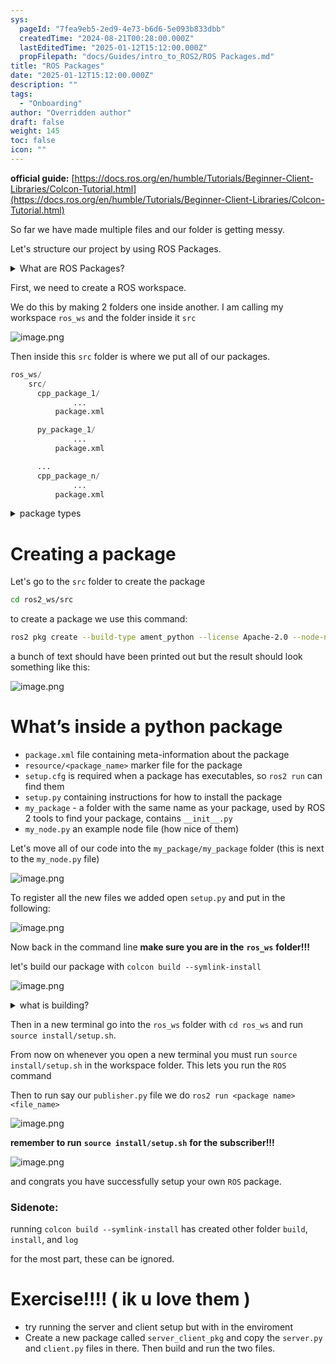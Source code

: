 ```yaml
---
sys:
  pageId: "7fea9eb5-2ed9-4e73-b6d6-5e093b833dbb"
  createdTime: "2024-08-21T00:28:00.000Z"
  lastEditedTime: "2025-01-12T15:12:00.000Z"
  propFilepath: "docs/Guides/intro_to_ROS2/ROS Packages.md"
title: "ROS Packages"
date: "2025-01-12T15:12:00.000Z"
description: ""
tags:
  - "Onboarding"
author: "Overridden author"
draft: false
weight: 145
toc: false
icon: ""
---
```


**official guide:** [https://docs.ros.org/en/humble/Tutorials/Beginner-Client-Libraries/Colcon-Tutorial.html](https://docs.ros.org/en/humble/Tutorials/Beginner-Client-Libraries/Colcon-Tutorial.html)

So far we have made multiple files and our folder is getting messy.

Let's structure our project by using ROS Packages.

<details>

<summary>What are ROS Packages?</summary>

ROS Packages are, as the name implies, packages of code that are highly sharable between ROS developers.

They consist of a folder, `package.xml` file, and source code

```python
      cpp_package_1/
		      ... imagine much code files here ..
          package.xml
```

</details>

First, we need to create a ROS workspace.

We do this by making 2 folders one inside another. I am calling my workspace `ros_ws` and the folder inside it `src`

![image.png](https://prod-files-secure.s3.us-west-2.amazonaws.com/d518164a-d88e-44d1-a4ee-3adb3bd8bce0/70706947-fd18-4537-a67b-e12946812d31/image.png?X-Amz-Algorithm=AWS4-HMAC-SHA256&X-Amz-Content-Sha256=UNSIGNED-PAYLOAD&X-Amz-Credential=ASIAZI2LB4662VBSHG6A%2F20250415%2Fus-west-2%2Fs3%2Faws4_request&X-Amz-Date=20250415T041111Z&X-Amz-Expires=3600&X-Amz-Security-Token=IQoJb3JpZ2luX2VjEJz%2F%2F%2F%2F%2F%2F%2F%2F%2F%2FwEaCXVzLXdlc3QtMiJGMEQCIH4ZOZfEzlNYQsrUqb%2FaQGr4eKbNkFebHur1p4ZuPlImAiBz8j8dx6pm8e5nncYeTqdl52i4mypW6bgV1DCUJouo1Cr%2FAwglEAAaDDYzNzQyMzE4MzgwNSIM3bXtppYq6h6co3sfKtwDl%2BgHs8luIOzDXTTUBXhUv%2B0kpehRrUBFInE3jrVLtNjIR49rkltluJc%2FQe6KNw1IaA2n1FSfaEg%2BuGSMwmOkI5pMu9xxs2q679Vpve6RlX77oHj14RFzRAToRW%2BMZ5tEttODjkJ6InYQ%2FHquMyLdMY7xm27L53avpWk2a6NJjQfTRXhNfqaZcHw8BQipA81YpUR5A2fYSR4vJx65QvI6%2BaFx%2Fov1q7HNLoUBrheC3RX5vBtOusivTtGcookae0lA1CKK0IW2JBWw5zL8IgZcUjx4SMEVNZEP3iDYG6Mfy7J1qBEyF%2BWEx%2FtCmiAaDmXLudeJyKHnRLH3XOLwf8HpdKvNNQ6Y5S2gm0GRkqV9oVHtpBcfm6%2B8aeDyMLMjrjKx8z9oQZjv3Sf2iHCHzZSENvuV%2BvanrXINob8nQQxUz08iIhJoSVorFCIgosJJtsattiwInVXR%2Bpb69aFtGCGUessN2SasiVn65mClSSy6VRRrNs9dIPWv9sEtAs%2BMSzD9hapBAiLiZT8f6oQ9L33C0hPwbv7wsFJhyRIc6gXe6avQ1hKezfe7%2FRv%2FBJ6J7FJHS3G803kH9Z%2FCVdKkFn9Fu4c6O8WE25xrPq4glZyqT7gMXOeYJMsu%2BP3BiCww27f3vwY6pgF6nwFrR2zLiE%2BGXCPDX3t%2Bjib7UW%2B9g46KhXUkmRAgPBvBDeflXHI9J3yo0KbeloMS6Ss1CX1KpE%2B6N91kjJ2j6jBoSQsj8x4oURMPkA2DrUf5hXSXm7ik18xAKtD425ZTc4XUlURegbkykJ5RJrCCipcAs%2FTwfd6mokPvofb5vbNyF%2BruMNSzjYXTCKl6opJwavo2WWNzzFMN1yIwoLvJGDX37M%2Bj&X-Amz-Signature=08b9f0981dd86741b49e3bdf97143f48ad73eca44d87dd8e79e2755f9e31ee35&X-Amz-SignedHeaders=host&x-id=GetObject)

Then inside this `src` folder is where we put all of our packages.

```python
ros_ws/
    src/
      cpp_package_1/
		      ...
          package.xml

      py_package_1/
		      ...
          package.xml

      ...
      cpp_package_n/
		      ...
          package.xml

```

<details>

<summary>package types</summary>

packages can be either `C++` or python.

the intern file structure is different for each but for this guide we will stick to creating python packages

</details>

# Creating a package

Let's go to the `src` folder to create the package

```bash
cd ros2_ws/src
```

to create a package we use this command:

```bash
ros2 pkg create --build-type ament_python --license Apache-2.0 --node-name my_node my_package
```

a bunch of text should have been printed out but the result should look something like this:

![image.png](https://prod-files-secure.s3.us-west-2.amazonaws.com/d518164a-d88e-44d1-a4ee-3adb3bd8bce0/e6cf1e3f-8512-4a3e-b131-079f800bf3e8/image.png?X-Amz-Algorithm=AWS4-HMAC-SHA256&X-Amz-Content-Sha256=UNSIGNED-PAYLOAD&X-Amz-Credential=ASIAZI2LB4662VBSHG6A%2F20250415%2Fus-west-2%2Fs3%2Faws4_request&X-Amz-Date=20250415T041111Z&X-Amz-Expires=3600&X-Amz-Security-Token=IQoJb3JpZ2luX2VjEJz%2F%2F%2F%2F%2F%2F%2F%2F%2F%2FwEaCXVzLXdlc3QtMiJGMEQCIH4ZOZfEzlNYQsrUqb%2FaQGr4eKbNkFebHur1p4ZuPlImAiBz8j8dx6pm8e5nncYeTqdl52i4mypW6bgV1DCUJouo1Cr%2FAwglEAAaDDYzNzQyMzE4MzgwNSIM3bXtppYq6h6co3sfKtwDl%2BgHs8luIOzDXTTUBXhUv%2B0kpehRrUBFInE3jrVLtNjIR49rkltluJc%2FQe6KNw1IaA2n1FSfaEg%2BuGSMwmOkI5pMu9xxs2q679Vpve6RlX77oHj14RFzRAToRW%2BMZ5tEttODjkJ6InYQ%2FHquMyLdMY7xm27L53avpWk2a6NJjQfTRXhNfqaZcHw8BQipA81YpUR5A2fYSR4vJx65QvI6%2BaFx%2Fov1q7HNLoUBrheC3RX5vBtOusivTtGcookae0lA1CKK0IW2JBWw5zL8IgZcUjx4SMEVNZEP3iDYG6Mfy7J1qBEyF%2BWEx%2FtCmiAaDmXLudeJyKHnRLH3XOLwf8HpdKvNNQ6Y5S2gm0GRkqV9oVHtpBcfm6%2B8aeDyMLMjrjKx8z9oQZjv3Sf2iHCHzZSENvuV%2BvanrXINob8nQQxUz08iIhJoSVorFCIgosJJtsattiwInVXR%2Bpb69aFtGCGUessN2SasiVn65mClSSy6VRRrNs9dIPWv9sEtAs%2BMSzD9hapBAiLiZT8f6oQ9L33C0hPwbv7wsFJhyRIc6gXe6avQ1hKezfe7%2FRv%2FBJ6J7FJHS3G803kH9Z%2FCVdKkFn9Fu4c6O8WE25xrPq4glZyqT7gMXOeYJMsu%2BP3BiCww27f3vwY6pgF6nwFrR2zLiE%2BGXCPDX3t%2Bjib7UW%2B9g46KhXUkmRAgPBvBDeflXHI9J3yo0KbeloMS6Ss1CX1KpE%2B6N91kjJ2j6jBoSQsj8x4oURMPkA2DrUf5hXSXm7ik18xAKtD425ZTc4XUlURegbkykJ5RJrCCipcAs%2FTwfd6mokPvofb5vbNyF%2BruMNSzjYXTCKl6opJwavo2WWNzzFMN1yIwoLvJGDX37M%2Bj&X-Amz-Signature=0fc98a4b2ba6118e128f97aa49f3c1fb4a20c1815d04b5887045cde0de8adaed&X-Amz-SignedHeaders=host&x-id=GetObject)

# What’s inside a python package

- `package.xml` file containing meta-information about the package
- `resource/<package_name>` marker file for the package
- `setup.cfg` is required when a package has executables, so `ros2 run` can find them
- `setup.py` containing instructions for how to install the package
- `my_package` - a folder with the same name as your package, used by ROS 2 tools to find your package, contains `__init__.py`
- `my_node.py` an example node file (how nice of them)

Let's move all of our code into the `my_package/my_package` folder (this is next to the `my_node.py` file)

![image.png](https://prod-files-secure.s3.us-west-2.amazonaws.com/d518164a-d88e-44d1-a4ee-3adb3bd8bce0/9ce58f11-0da9-4d3e-b86d-506a9685d378/image.png?X-Amz-Algorithm=AWS4-HMAC-SHA256&X-Amz-Content-Sha256=UNSIGNED-PAYLOAD&X-Amz-Credential=ASIAZI2LB4662VBSHG6A%2F20250415%2Fus-west-2%2Fs3%2Faws4_request&X-Amz-Date=20250415T041111Z&X-Amz-Expires=3600&X-Amz-Security-Token=IQoJb3JpZ2luX2VjEJz%2F%2F%2F%2F%2F%2F%2F%2F%2F%2FwEaCXVzLXdlc3QtMiJGMEQCIH4ZOZfEzlNYQsrUqb%2FaQGr4eKbNkFebHur1p4ZuPlImAiBz8j8dx6pm8e5nncYeTqdl52i4mypW6bgV1DCUJouo1Cr%2FAwglEAAaDDYzNzQyMzE4MzgwNSIM3bXtppYq6h6co3sfKtwDl%2BgHs8luIOzDXTTUBXhUv%2B0kpehRrUBFInE3jrVLtNjIR49rkltluJc%2FQe6KNw1IaA2n1FSfaEg%2BuGSMwmOkI5pMu9xxs2q679Vpve6RlX77oHj14RFzRAToRW%2BMZ5tEttODjkJ6InYQ%2FHquMyLdMY7xm27L53avpWk2a6NJjQfTRXhNfqaZcHw8BQipA81YpUR5A2fYSR4vJx65QvI6%2BaFx%2Fov1q7HNLoUBrheC3RX5vBtOusivTtGcookae0lA1CKK0IW2JBWw5zL8IgZcUjx4SMEVNZEP3iDYG6Mfy7J1qBEyF%2BWEx%2FtCmiAaDmXLudeJyKHnRLH3XOLwf8HpdKvNNQ6Y5S2gm0GRkqV9oVHtpBcfm6%2B8aeDyMLMjrjKx8z9oQZjv3Sf2iHCHzZSENvuV%2BvanrXINob8nQQxUz08iIhJoSVorFCIgosJJtsattiwInVXR%2Bpb69aFtGCGUessN2SasiVn65mClSSy6VRRrNs9dIPWv9sEtAs%2BMSzD9hapBAiLiZT8f6oQ9L33C0hPwbv7wsFJhyRIc6gXe6avQ1hKezfe7%2FRv%2FBJ6J7FJHS3G803kH9Z%2FCVdKkFn9Fu4c6O8WE25xrPq4glZyqT7gMXOeYJMsu%2BP3BiCww27f3vwY6pgF6nwFrR2zLiE%2BGXCPDX3t%2Bjib7UW%2B9g46KhXUkmRAgPBvBDeflXHI9J3yo0KbeloMS6Ss1CX1KpE%2B6N91kjJ2j6jBoSQsj8x4oURMPkA2DrUf5hXSXm7ik18xAKtD425ZTc4XUlURegbkykJ5RJrCCipcAs%2FTwfd6mokPvofb5vbNyF%2BruMNSzjYXTCKl6opJwavo2WWNzzFMN1yIwoLvJGDX37M%2Bj&X-Amz-Signature=771c86a591ab903d1ff22496cb6cc5523ded387bef2c68832f4f64c091888798&X-Amz-SignedHeaders=host&x-id=GetObject)

To register all the new files we added open `setup.py` and put in the following:

![image.png](https://prod-files-secure.s3.us-west-2.amazonaws.com/d518164a-d88e-44d1-a4ee-3adb3bd8bce0/1cd7c262-4cae-4496-9d75-c178537d24a2/image.png?X-Amz-Algorithm=AWS4-HMAC-SHA256&X-Amz-Content-Sha256=UNSIGNED-PAYLOAD&X-Amz-Credential=ASIAZI2LB4662VBSHG6A%2F20250415%2Fus-west-2%2Fs3%2Faws4_request&X-Amz-Date=20250415T041111Z&X-Amz-Expires=3600&X-Amz-Security-Token=IQoJb3JpZ2luX2VjEJz%2F%2F%2F%2F%2F%2F%2F%2F%2F%2FwEaCXVzLXdlc3QtMiJGMEQCIH4ZOZfEzlNYQsrUqb%2FaQGr4eKbNkFebHur1p4ZuPlImAiBz8j8dx6pm8e5nncYeTqdl52i4mypW6bgV1DCUJouo1Cr%2FAwglEAAaDDYzNzQyMzE4MzgwNSIM3bXtppYq6h6co3sfKtwDl%2BgHs8luIOzDXTTUBXhUv%2B0kpehRrUBFInE3jrVLtNjIR49rkltluJc%2FQe6KNw1IaA2n1FSfaEg%2BuGSMwmOkI5pMu9xxs2q679Vpve6RlX77oHj14RFzRAToRW%2BMZ5tEttODjkJ6InYQ%2FHquMyLdMY7xm27L53avpWk2a6NJjQfTRXhNfqaZcHw8BQipA81YpUR5A2fYSR4vJx65QvI6%2BaFx%2Fov1q7HNLoUBrheC3RX5vBtOusivTtGcookae0lA1CKK0IW2JBWw5zL8IgZcUjx4SMEVNZEP3iDYG6Mfy7J1qBEyF%2BWEx%2FtCmiAaDmXLudeJyKHnRLH3XOLwf8HpdKvNNQ6Y5S2gm0GRkqV9oVHtpBcfm6%2B8aeDyMLMjrjKx8z9oQZjv3Sf2iHCHzZSENvuV%2BvanrXINob8nQQxUz08iIhJoSVorFCIgosJJtsattiwInVXR%2Bpb69aFtGCGUessN2SasiVn65mClSSy6VRRrNs9dIPWv9sEtAs%2BMSzD9hapBAiLiZT8f6oQ9L33C0hPwbv7wsFJhyRIc6gXe6avQ1hKezfe7%2FRv%2FBJ6J7FJHS3G803kH9Z%2FCVdKkFn9Fu4c6O8WE25xrPq4glZyqT7gMXOeYJMsu%2BP3BiCww27f3vwY6pgF6nwFrR2zLiE%2BGXCPDX3t%2Bjib7UW%2B9g46KhXUkmRAgPBvBDeflXHI9J3yo0KbeloMS6Ss1CX1KpE%2B6N91kjJ2j6jBoSQsj8x4oURMPkA2DrUf5hXSXm7ik18xAKtD425ZTc4XUlURegbkykJ5RJrCCipcAs%2FTwfd6mokPvofb5vbNyF%2BruMNSzjYXTCKl6opJwavo2WWNzzFMN1yIwoLvJGDX37M%2Bj&X-Amz-Signature=20eb08fc5af4b0dac11f5e60554886bedcbccfea5753d69cfc766b060a749523&X-Amz-SignedHeaders=host&x-id=GetObject)

Now back in the command line **make sure you are in the** **`ros_ws`** **folder!!!**

let's build our package with `colcon build --symlink-install`

![image.png](https://prod-files-secure.s3.us-west-2.amazonaws.com/d518164a-d88e-44d1-a4ee-3adb3bd8bce0/2f2a0d27-b173-48fd-b189-5f5c0ce65619/image.png?X-Amz-Algorithm=AWS4-HMAC-SHA256&X-Amz-Content-Sha256=UNSIGNED-PAYLOAD&X-Amz-Credential=ASIAZI2LB4662VBSHG6A%2F20250415%2Fus-west-2%2Fs3%2Faws4_request&X-Amz-Date=20250415T041111Z&X-Amz-Expires=3600&X-Amz-Security-Token=IQoJb3JpZ2luX2VjEJz%2F%2F%2F%2F%2F%2F%2F%2F%2F%2FwEaCXVzLXdlc3QtMiJGMEQCIH4ZOZfEzlNYQsrUqb%2FaQGr4eKbNkFebHur1p4ZuPlImAiBz8j8dx6pm8e5nncYeTqdl52i4mypW6bgV1DCUJouo1Cr%2FAwglEAAaDDYzNzQyMzE4MzgwNSIM3bXtppYq6h6co3sfKtwDl%2BgHs8luIOzDXTTUBXhUv%2B0kpehRrUBFInE3jrVLtNjIR49rkltluJc%2FQe6KNw1IaA2n1FSfaEg%2BuGSMwmOkI5pMu9xxs2q679Vpve6RlX77oHj14RFzRAToRW%2BMZ5tEttODjkJ6InYQ%2FHquMyLdMY7xm27L53avpWk2a6NJjQfTRXhNfqaZcHw8BQipA81YpUR5A2fYSR4vJx65QvI6%2BaFx%2Fov1q7HNLoUBrheC3RX5vBtOusivTtGcookae0lA1CKK0IW2JBWw5zL8IgZcUjx4SMEVNZEP3iDYG6Mfy7J1qBEyF%2BWEx%2FtCmiAaDmXLudeJyKHnRLH3XOLwf8HpdKvNNQ6Y5S2gm0GRkqV9oVHtpBcfm6%2B8aeDyMLMjrjKx8z9oQZjv3Sf2iHCHzZSENvuV%2BvanrXINob8nQQxUz08iIhJoSVorFCIgosJJtsattiwInVXR%2Bpb69aFtGCGUessN2SasiVn65mClSSy6VRRrNs9dIPWv9sEtAs%2BMSzD9hapBAiLiZT8f6oQ9L33C0hPwbv7wsFJhyRIc6gXe6avQ1hKezfe7%2FRv%2FBJ6J7FJHS3G803kH9Z%2FCVdKkFn9Fu4c6O8WE25xrPq4glZyqT7gMXOeYJMsu%2BP3BiCww27f3vwY6pgF6nwFrR2zLiE%2BGXCPDX3t%2Bjib7UW%2B9g46KhXUkmRAgPBvBDeflXHI9J3yo0KbeloMS6Ss1CX1KpE%2B6N91kjJ2j6jBoSQsj8x4oURMPkA2DrUf5hXSXm7ik18xAKtD425ZTc4XUlURegbkykJ5RJrCCipcAs%2FTwfd6mokPvofb5vbNyF%2BruMNSzjYXTCKl6opJwavo2WWNzzFMN1yIwoLvJGDX37M%2Bj&X-Amz-Signature=e9b3d442014b7b63be232e2da5b31932e17d36bb5692de67cd724035ef01f01e&X-Amz-SignedHeaders=host&x-id=GetObject)

<details>

<summary>what is building?</summary>

if you are a CS major at Rose-Hulman you will learn the answer to this in CSSE132

but TLDR; is it combines all the code files into one program that can be run easily 

</details>

Then in a new terminal go into the `ros_ws` folder with `cd ros_ws` and run `source install/setup.sh`. 

From now on whenever you open a new terminal you must run `source install/setup.sh` in the workspace folder. This lets you run the `ROS` command

Then to run say our `publisher.py` file we do `ros2 run <package name> <file_name>`

![image.png](https://prod-files-secure.s3.us-west-2.amazonaws.com/d518164a-d88e-44d1-a4ee-3adb3bd8bce0/4f4b1219-3a44-4632-aa0a-ce3471699f59/image.png?X-Amz-Algorithm=AWS4-HMAC-SHA256&X-Amz-Content-Sha256=UNSIGNED-PAYLOAD&X-Amz-Credential=ASIAZI2LB4662VBSHG6A%2F20250415%2Fus-west-2%2Fs3%2Faws4_request&X-Amz-Date=20250415T041111Z&X-Amz-Expires=3600&X-Amz-Security-Token=IQoJb3JpZ2luX2VjEJz%2F%2F%2F%2F%2F%2F%2F%2F%2F%2FwEaCXVzLXdlc3QtMiJGMEQCIH4ZOZfEzlNYQsrUqb%2FaQGr4eKbNkFebHur1p4ZuPlImAiBz8j8dx6pm8e5nncYeTqdl52i4mypW6bgV1DCUJouo1Cr%2FAwglEAAaDDYzNzQyMzE4MzgwNSIM3bXtppYq6h6co3sfKtwDl%2BgHs8luIOzDXTTUBXhUv%2B0kpehRrUBFInE3jrVLtNjIR49rkltluJc%2FQe6KNw1IaA2n1FSfaEg%2BuGSMwmOkI5pMu9xxs2q679Vpve6RlX77oHj14RFzRAToRW%2BMZ5tEttODjkJ6InYQ%2FHquMyLdMY7xm27L53avpWk2a6NJjQfTRXhNfqaZcHw8BQipA81YpUR5A2fYSR4vJx65QvI6%2BaFx%2Fov1q7HNLoUBrheC3RX5vBtOusivTtGcookae0lA1CKK0IW2JBWw5zL8IgZcUjx4SMEVNZEP3iDYG6Mfy7J1qBEyF%2BWEx%2FtCmiAaDmXLudeJyKHnRLH3XOLwf8HpdKvNNQ6Y5S2gm0GRkqV9oVHtpBcfm6%2B8aeDyMLMjrjKx8z9oQZjv3Sf2iHCHzZSENvuV%2BvanrXINob8nQQxUz08iIhJoSVorFCIgosJJtsattiwInVXR%2Bpb69aFtGCGUessN2SasiVn65mClSSy6VRRrNs9dIPWv9sEtAs%2BMSzD9hapBAiLiZT8f6oQ9L33C0hPwbv7wsFJhyRIc6gXe6avQ1hKezfe7%2FRv%2FBJ6J7FJHS3G803kH9Z%2FCVdKkFn9Fu4c6O8WE25xrPq4glZyqT7gMXOeYJMsu%2BP3BiCww27f3vwY6pgF6nwFrR2zLiE%2BGXCPDX3t%2Bjib7UW%2B9g46KhXUkmRAgPBvBDeflXHI9J3yo0KbeloMS6Ss1CX1KpE%2B6N91kjJ2j6jBoSQsj8x4oURMPkA2DrUf5hXSXm7ik18xAKtD425ZTc4XUlURegbkykJ5RJrCCipcAs%2FTwfd6mokPvofb5vbNyF%2BruMNSzjYXTCKl6opJwavo2WWNzzFMN1yIwoLvJGDX37M%2Bj&X-Amz-Signature=4c34799c880c7fb584f74c9064becdb567c5dd3b74e6daef608c652850df58a4&X-Amz-SignedHeaders=host&x-id=GetObject)

**remember to run** **`source install/setup.sh`** **for the subscriber!!!**

![image.png](https://prod-files-secure.s3.us-west-2.amazonaws.com/d518164a-d88e-44d1-a4ee-3adb3bd8bce0/02121119-dad4-49ec-8356-c956108b4243/image.png?X-Amz-Algorithm=AWS4-HMAC-SHA256&X-Amz-Content-Sha256=UNSIGNED-PAYLOAD&X-Amz-Credential=ASIAZI2LB4662VBSHG6A%2F20250415%2Fus-west-2%2Fs3%2Faws4_request&X-Amz-Date=20250415T041111Z&X-Amz-Expires=3600&X-Amz-Security-Token=IQoJb3JpZ2luX2VjEJz%2F%2F%2F%2F%2F%2F%2F%2F%2F%2FwEaCXVzLXdlc3QtMiJGMEQCIH4ZOZfEzlNYQsrUqb%2FaQGr4eKbNkFebHur1p4ZuPlImAiBz8j8dx6pm8e5nncYeTqdl52i4mypW6bgV1DCUJouo1Cr%2FAwglEAAaDDYzNzQyMzE4MzgwNSIM3bXtppYq6h6co3sfKtwDl%2BgHs8luIOzDXTTUBXhUv%2B0kpehRrUBFInE3jrVLtNjIR49rkltluJc%2FQe6KNw1IaA2n1FSfaEg%2BuGSMwmOkI5pMu9xxs2q679Vpve6RlX77oHj14RFzRAToRW%2BMZ5tEttODjkJ6InYQ%2FHquMyLdMY7xm27L53avpWk2a6NJjQfTRXhNfqaZcHw8BQipA81YpUR5A2fYSR4vJx65QvI6%2BaFx%2Fov1q7HNLoUBrheC3RX5vBtOusivTtGcookae0lA1CKK0IW2JBWw5zL8IgZcUjx4SMEVNZEP3iDYG6Mfy7J1qBEyF%2BWEx%2FtCmiAaDmXLudeJyKHnRLH3XOLwf8HpdKvNNQ6Y5S2gm0GRkqV9oVHtpBcfm6%2B8aeDyMLMjrjKx8z9oQZjv3Sf2iHCHzZSENvuV%2BvanrXINob8nQQxUz08iIhJoSVorFCIgosJJtsattiwInVXR%2Bpb69aFtGCGUessN2SasiVn65mClSSy6VRRrNs9dIPWv9sEtAs%2BMSzD9hapBAiLiZT8f6oQ9L33C0hPwbv7wsFJhyRIc6gXe6avQ1hKezfe7%2FRv%2FBJ6J7FJHS3G803kH9Z%2FCVdKkFn9Fu4c6O8WE25xrPq4glZyqT7gMXOeYJMsu%2BP3BiCww27f3vwY6pgF6nwFrR2zLiE%2BGXCPDX3t%2Bjib7UW%2B9g46KhXUkmRAgPBvBDeflXHI9J3yo0KbeloMS6Ss1CX1KpE%2B6N91kjJ2j6jBoSQsj8x4oURMPkA2DrUf5hXSXm7ik18xAKtD425ZTc4XUlURegbkykJ5RJrCCipcAs%2FTwfd6mokPvofb5vbNyF%2BruMNSzjYXTCKl6opJwavo2WWNzzFMN1yIwoLvJGDX37M%2Bj&X-Amz-Signature=1150dfc66316a94c197bb119a57f503e79926c84eb1c90f9e169bc5e0ff44898&X-Amz-SignedHeaders=host&x-id=GetObject)

and congrats you have successfully setup your own `ROS` package.

### Sidenote:

running `colcon build --symlink-install` has created other folder `build`, `install`, and `log`

for the most part, these can be ignored.

# Exercise!!!! ( ik u love them )

- try running the server and client setup but with in the enviroment
- Create a new package called `server_client_pkg` and copy the `server.py` and `client.py` files in there. Then build and run the two files.
